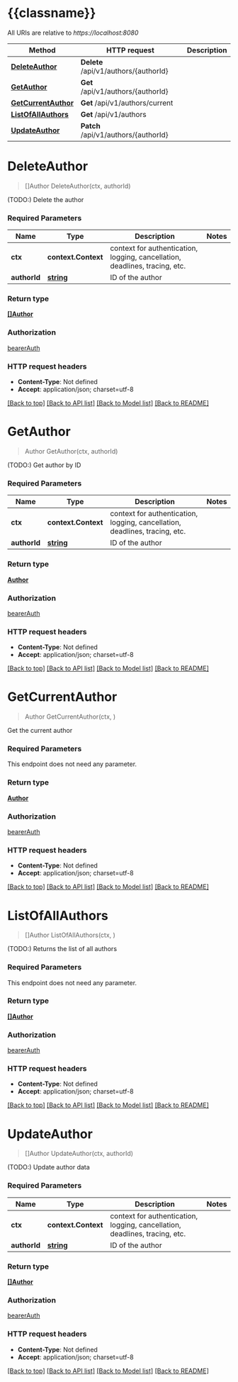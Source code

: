 # {{classname}}

All URIs are relative to *https://localhost:8080*

Method | HTTP request | Description
------------- | ------------- | -------------
[**DeleteAuthor**](AuthorApi.md#DeleteAuthor) | **Delete** /api/v1/authors/{authorId} | 
[**GetAuthor**](AuthorApi.md#GetAuthor) | **Get** /api/v1/authors/{authorId} | 
[**GetCurrentAuthor**](AuthorApi.md#GetCurrentAuthor) | **Get** /api/v1/authors/current | 
[**ListOfAllAuthors**](AuthorApi.md#ListOfAllAuthors) | **Get** /api/v1/authors | 
[**UpdateAuthor**](AuthorApi.md#UpdateAuthor) | **Patch** /api/v1/authors/{authorId} | 

# **DeleteAuthor**
> []Author DeleteAuthor(ctx, authorId)


(TODO:) Delete the author

### Required Parameters

Name | Type | Description  | Notes
------------- | ------------- | ------------- | -------------
 **ctx** | **context.Context** | context for authentication, logging, cancellation, deadlines, tracing, etc.
  **authorId** | [**string**](.md)| ID of the author | 

### Return type

[**[]Author**](Author.md)

### Authorization

[bearerAuth](../README.md#bearerAuth)

### HTTP request headers

 - **Content-Type**: Not defined
 - **Accept**: application/json; charset=utf-8

[[Back to top]](#) [[Back to API list]](../README.md#documentation-for-api-endpoints) [[Back to Model list]](../README.md#documentation-for-models) [[Back to README]](../README.md)

# **GetAuthor**
> Author GetAuthor(ctx, authorId)


(TODO:) Get author by ID

### Required Parameters

Name | Type | Description  | Notes
------------- | ------------- | ------------- | -------------
 **ctx** | **context.Context** | context for authentication, logging, cancellation, deadlines, tracing, etc.
  **authorId** | [**string**](.md)| ID of the author | 

### Return type

[**Author**](Author.md)

### Authorization

[bearerAuth](../README.md#bearerAuth)

### HTTP request headers

 - **Content-Type**: Not defined
 - **Accept**: application/json; charset=utf-8

[[Back to top]](#) [[Back to API list]](../README.md#documentation-for-api-endpoints) [[Back to Model list]](../README.md#documentation-for-models) [[Back to README]](../README.md)

# **GetCurrentAuthor**
> Author GetCurrentAuthor(ctx, )


Get the current author

### Required Parameters
This endpoint does not need any parameter.

### Return type

[**Author**](Author.md)

### Authorization

[bearerAuth](../README.md#bearerAuth)

### HTTP request headers

 - **Content-Type**: Not defined
 - **Accept**: application/json; charset=utf-8

[[Back to top]](#) [[Back to API list]](../README.md#documentation-for-api-endpoints) [[Back to Model list]](../README.md#documentation-for-models) [[Back to README]](../README.md)

# **ListOfAllAuthors**
> []Author ListOfAllAuthors(ctx, )


(TODO:) Returns the list of all authors

### Required Parameters
This endpoint does not need any parameter.

### Return type

[**[]Author**](Author.md)

### Authorization

[bearerAuth](../README.md#bearerAuth)

### HTTP request headers

 - **Content-Type**: Not defined
 - **Accept**: application/json; charset=utf-8

[[Back to top]](#) [[Back to API list]](../README.md#documentation-for-api-endpoints) [[Back to Model list]](../README.md#documentation-for-models) [[Back to README]](../README.md)

# **UpdateAuthor**
> []Author UpdateAuthor(ctx, authorId)


(TODO:) Update author data

### Required Parameters

Name | Type | Description  | Notes
------------- | ------------- | ------------- | -------------
 **ctx** | **context.Context** | context for authentication, logging, cancellation, deadlines, tracing, etc.
  **authorId** | [**string**](.md)| ID of the author | 

### Return type

[**[]Author**](Author.md)

### Authorization

[bearerAuth](../README.md#bearerAuth)

### HTTP request headers

 - **Content-Type**: Not defined
 - **Accept**: application/json; charset=utf-8

[[Back to top]](#) [[Back to API list]](../README.md#documentation-for-api-endpoints) [[Back to Model list]](../README.md#documentation-for-models) [[Back to README]](../README.md)

